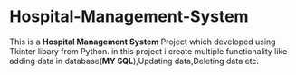 # Hospital-Management-System
This is a **Hospital Management System** Project which developed using Tkinter libary from Python.
in this project i create multiple functionality like adding data in database(**MY SQL**),Updating data,Deleting data etc.


